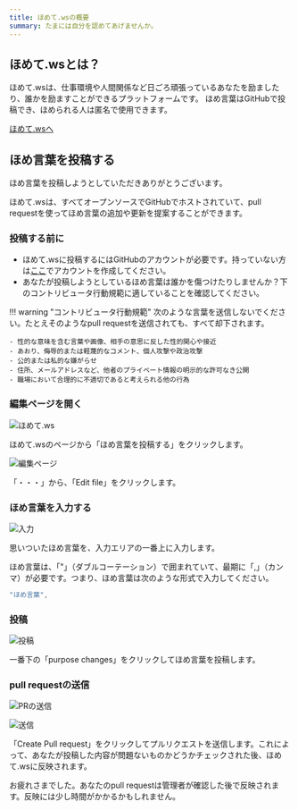 ```yaml
---
title: ほめて.wsの概要
summary: たまには自分を認めてあげませんか。
---
```

## ほめて.wsとは？
ほめて.wsは、仕事環境や人間関係など日ごろ頑張っているあなたを励ましたり、誰かを励ますことができるプラットフォームです。
ほめ言葉はGitHubで投稿でき、ほめられる人は匿名で使用できます。

<a href="https://wsoft.ws/homete" class="btn btn-primary btn-lg">ほめて.wsへ</a>

## ほめ言葉を投稿する
ほめ言葉を投稿しようとしていただきありがとうございます。

ほめて.wsは、すべてオープンソースでGitHubでホストされていて、pull requestを使ってほめ言葉の追加や更新を提案することができます。

### 投稿する前に

- ほめて.wsに投稿するにはGitHubのアカウントが必要です。持っていない方は[ここ](https://github.com/signup)でアカウントを作成してください。
- あなたが投稿しようとしているほめ言葉は誰かを傷つけたりしませんか？下のコントリビュータ行動規範に適していることを確認してください。

!!! warning "コントリビュータ行動規範"
    次のような言葉を送信しないでください。たとえそのようなpull requestを送信されても、すべて却下されます。

    - 性的な意味を含む言葉や画像、相手の意思に反した性的関心や接近
    - あおり、侮辱的または軽蔑的なコメント、個人攻撃や政治攻撃
    - 公的または私的な嫌がらせ
    - 住所、メールアドレスなど、他者のプライベート情報の明示的な許可なき公開
    - 職場において合理的に不適切であると考えられる他の行為

### 編集ページを開く
![ほめて.ws](media/0.jpg)

ほめて.wsのページから「ほめ言葉を投稿する」をクリックします。

![編集ページ](media/2.jpg)

「・・・」から、「Edit file」をクリックします。

### ほめ言葉を入力する
![入力](media/3.jpg)

思いついたほめ言葉を、入力エリアの一番上に入力します。

ほめ言葉は、「"」（ダブルコーテーション）で囲まれていて、最期に「,」（カンマ）が必要です。つまり、ほめ言葉は次のような形式で入力してください。

```js title="ほめ言葉"
"ほめ言葉",
```

### 投稿
![投稿](media/4.jpg)

一番下の「purpose changes」をクリックしてほめ言葉を投稿します。

### pull requestの送信
![PRの送信](media/5.jpg)

![送信](media/6.jpg)

「Create Pull request」をクリックしてプルリクエストを送信します。これによって、あなたが投稿した内容が問題ないものかどうかチェックされた後、ほめて.wsに反映されます。

お疲れさまでした。あなたのpull requestは管理者が確認した後で反映されます。反映には少し時間がかかるかもしれません。